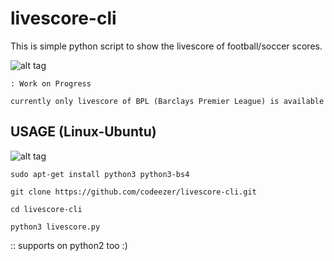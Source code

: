 # livescore-cli
This is simple python script to show the livescore of football/soccer scores.

![alt tag](https://raw.githubusercontent.com/codeezer/livescore-cli/master/graphics/score.jpg)

    : Work on Progress 
    
    currently only livescore of BPL (Barclays Premier League) is available

## USAGE (Linux-Ubuntu)
![alt tag](https://raw.githubusercontent.com/codeezer/livescore-cli/master/graphics/livescore-cli.gif)

    sudo apt-get install python3 python3-bs4 
  
    git clone https://github.com/codeezer/livescore-cli.git
  
    cd livescore-cli
  
    python3 livescore.py
	
:: supports on python2 too :)

